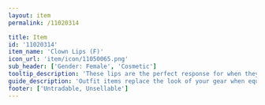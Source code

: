 ```yaml
---
layout: item
permalink: /11020314

title: Item
id: '11020314'
item_name: 'Clown Lips (F)'
icon_url: 'item/icon/11050065.png'
sub_header: ['Gender: Female', 'Cosmetic']
tooltip_description: 'These lips are the perfect response for when they tell you to quit your clowning.'
guide_description: 'Outfit items replace the look of your gear when equipped.'
footer: ['Untradable, Unsellable']
---
```

